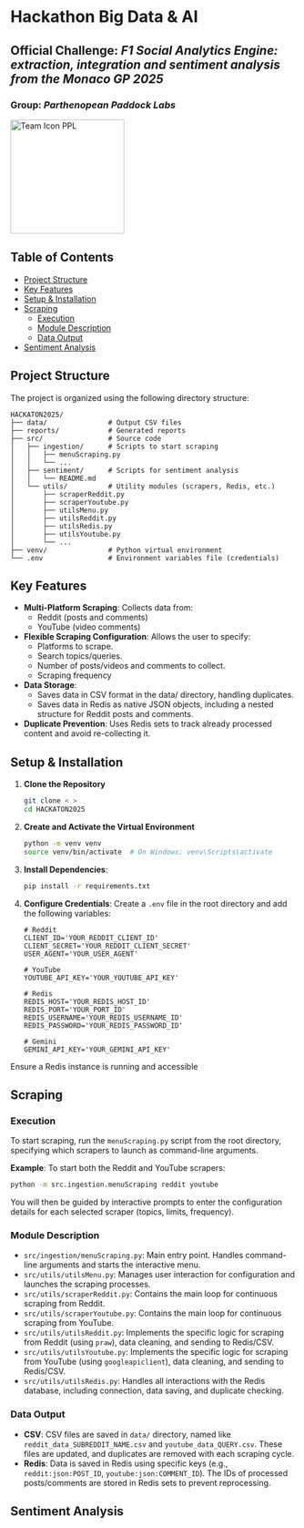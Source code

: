 # Hackathon Big Data & AI
## Official Challenge: *F1 Social Analytics Engine: extraction, integration and sentiment analysis from the Monaco GP 2025*
### Group: *Parthenopean Paddock Labs*

<img src="https://github.com/user-attachments/assets/e2e09ad7-e84d-4111-8f43-45fdc40c4a24" alt="Team Icon PPL" width="200"/>

## Table of Contents

* [Project Structure](#project-structure)
* [Key Features](#key-features)
* [Setup & Installation](#setup--installation)
* [Scraping](#scraping)
    * [Execution](#execution)
    * [Module Description](#module-description)
    * [Data Output](#data-output)
* [Sentiment Analysis](#sentiment-analysis)

## Project Structure
The project is organized using the following directory structure:
```
HACKATON2025/
├── data/               # Output CSV files
├── reports/            # Generated reports
├── src/                # Source code
│   ├── ingestion/      # Scripts to start scraping
│   │   ├── menuScraping.py
│   │   └── ...
│   ├── sentiment/      # Scripts for sentiment analysis
│   │   └── README.md
│   └── utils/          # Utility modules (scrapers, Redis, etc.)
│       ├── scraperReddit.py
│       ├── scraperYoutube.py
│       ├── utilsMenu.py
│       ├── utilsReddit.py
│       ├── utilsRedis.py
│       ├── utilsYoutube.py
│       └── ...
├── venv/               # Python virtual environment
└── .env                # Environment variables file (credentials)
```

## Key Features
- **Multi-Platform Scraping**: Collects data from:
    - Reddit (posts and comments)
    - YouTube (video comments)
- **Flexible Scraping Configuration**: Allows the user to specify:
    - Platforms to scrape.
    - Search topics/queries.
    - Number of posts/videos and comments to collect.
    - Scraping frequency
- **Data Storage**:
    - Saves data in CSV format in the data/ directory, handling duplicates.
    - Saves data in Redis as native JSON objects, including a nested structure for Reddit posts and comments.
- **Duplicate Prevention**: Uses Redis sets to track already processed content and avoid re-collecting it.

## Setup & Installation
1. **Clone the Repository**
    ``` Bash
    git clone < >
    cd HACKATON2025
    ```
2. **Create and Activate the Virtual Environment**
   ``` Bash
   python -m venv venv
   source venv/bin/activate  # On Windows: venv\Scripts\activate
   ```
3. **Install Dependencies**:
   ``` Bash
   pip install -r requirements.txt
   ```
4. **Configure Credentials**: Create a `.env` file in the root directory and add the following variables:
   ``` Code snippet
   # Reddit
   CLIENT_ID='YOUR_REDDIT_CLIENT_ID'
   CLIENT_SECRET='YOUR_REDDIT_CLIENT_SECRET'
   USER_AGENT='YOUR_USER_AGENT'

   # YouTube
   YOUTUBE_API_KEY='YOUR_YOUTUBE_API_KEY'

   # Redis
   REDIS_HOST='YOUR_REDIS_HOST_ID'
   REDIS_PORT='YOUR_PORT_ID'
   REDIS_USERNAME='YOUR_REDIS_USERNAME_ID'
   REDIS_PASSWORD='YOUR_REDIS_PASSWORD_ID'

   # Gemini
   GEMINI_API_KEY='YOUR_GEMINI_API_KEY'
   ```
Ensure a Redis instance is running and accessible
## Scraping
### Execution
To start scraping, run the `menuScraping.py` script from the root directory, specifying which scrapers to launch as command-line arguments.

**Example**: To start both the Reddit and YouTube scrapers:
``` Bash
python -m src.ingestion.menuScraping reddit youtube
```
You will then be guided by interactive prompts to enter the configuration details for each selected scraper (topics, limits, frequency).

### Module Description
- `src/ingestion/menuScraping.py`: Main entry point. Handles command-line arguments and starts the interactive menu.
- `src/utils/utilsMenu.py`: Manages user interaction for configuration and launches the scraping processes.
- `src/utils/scraperReddit.py`: Contains the main loop for continuous scraping from Reddit.
- `src/utils/scraperYoutube.py`: Contains the main loop for continuous scraping from YouTube.
- `src/utils/utilsReddit.py`: Implements the specific logic for scraping from Reddit (using `praw`), data cleaning, and sending to Redis/CSV.
- `src/utils/utilsYoutube.py`: Implements the specific logic for scraping from YouTube (using `googleapiclient`), data cleaning, and sending to Redis/CSV.
- `src/utils/utilsRedis.py`: Handles all interactions with the Redis database, including connection, data saving, and duplicate checking.

### Data Output
- **CSV**: CSV files are saved in `data/` directory, named like `reddit_data_SUBREDDIT_NAME.csv` and `youtube_data_QUERY.csv`. These files are updated, and duplicates are removed with each scraping cycle.
- **Redis**: Data is saved in Redis using specific keys (e.g., `reddit:json:POST_ID`, `youtube:json:COMMENT_ID`). The IDs of processed posts/comments are stored in Redis sets to prevent reprocessing.

## Sentiment Analysis


